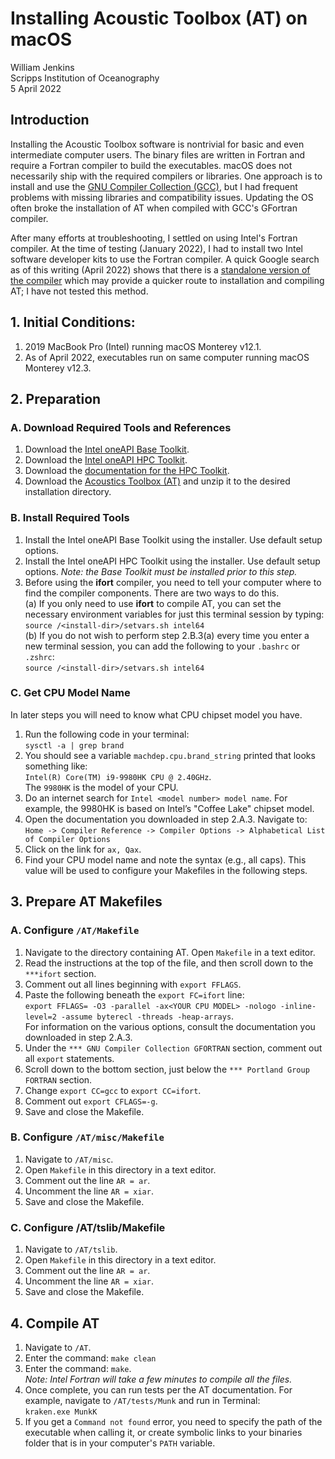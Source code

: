 # Installing Acoustic Toolbox (AT) on macOS
William Jenkins
<br>Scripps Institution of Oceanography
<br>5 April 2022

## Introduction
Installing the Acoustic Toolbox software is nontrivial for basic and even intermediate computer users.  The binary files are written in Fortran and require a Fortran compiler to build the executables.  macOS does not necessarily ship with the required compilers or libraries.  One approach is to install and use the [GNU Compiler Collection (GCC)](https://gcc.gnu.org), but I had frequent problems with missing libraries and compatibility issues.  Updating the OS often broke the installation of AT when compiled with GCC's GFortran compiler.

After many efforts at troubleshooting, I settled on using Intel's Fortran compiler.  At the time of testing (January 2022), I had to install two Intel software developer kits to use the Fortran compiler.  A quick Google search as of this writing (April 2022) shows that there is a [standalone version of the compiler](https://www.intel.com/content/www/us/en/developer/tools/oneapi/fortran-compiler.html#gs.vvmc01) which may provide a quicker route to installation and compiling AT; I have not tested this method.

## 1. Initial Conditions:
1. 2019 MacBook Pro (Intel) running macOS Monterey v12.1.
2. As of April 2022, executables run on same computer running macOS Monterey v12.3.

## 2. Preparation
### A. Download Required Tools and References
1. Download the [Intel oneAPI Base Toolkit](https://www.intel.com/content/www/us/en/developer/tools/oneapi/base-toolkit.html#gs.lo6ojz).
2. Download the [Intel oneAPI HPC Toolkit](https://www.intel.com/content/www/us/en/developer/tools/oneapi/hpc-toolkit.html#gs.lo6pov).
3. Download the [documentation for the HPC Toolkit](https://d1hdbi2t0py8f.cloudfront.net/index.html?prefix=oneapi-hpc-docs/).
4. Download the [Acoustics Toolbox (AT)](https://oalib.hlsresearch.com/AcousticsToolbox/) and unzip it to the desired installation directory.

### B. Install Required Tools
1. Install the Intel oneAPI Base Toolkit using the installer.  Use default setup options.
2. Install the Intel oneAPI HPC Toolkit using the installer.  Use default setup options. *Note: the Base Toolkit must be installed prior to this step.*
3. Before using the **ifort** compiler, you need to tell your computer where to find the compiler components.  There are two ways to do this.
    <br>(a) If you only need to use **ifort** to compile AT, you can set the necessary environment variables for just this terminal session by typing:
    <br>`source /<install-dir>/setvars.sh intel64`
    <br>(b) If you do not wish to perform step 2.B.3(a) every time you enter a new terminal session, you can add the following to your `.bashrc` or `.zshrc`:
    <br>`source /<install-dir>/setvars.sh intel64`

### C. Get CPU Model Name
In later steps you will need to know what CPU chipset model you have.
1. Run the following code in your terminal:
<br>`sysctl -a | grep brand`
2. You should see a variable `machdep.cpu.brand_string` printed that looks something like:
<br>`Intel(R) Core(TM) i9-9980HK CPU @ 2.40GHz`.
<br>The `9980HK` is the model of your CPU.
3. Do an internet search for `Intel <model number> model name`.  For example, the 9980HK is based on Intel’s "Coffee Lake" chipset model.
4. Open the documentation you downloaded in step 2.A.3.  Navigate to: `Home -> Compiler Reference -> Compiler Options -> Alphabetical List of Compiler Options`
5. Click on the link for `ax, Qax`.
6. Find your CPU model name and note the syntax (e.g., all caps).  This value will be used to configure your Makefiles in the following steps.

## 3. Prepare AT Makefiles
### A. Configure `/AT/Makefile`
1. Navigate to the directory containing AT.  Open `Makefile` in a text editor.
2. Read the instructions at the top of the file, and then scroll down to the `***ifort` section.
3. Comment out all lines beginning with `export FFLAGS`.
4. Paste the following beneath the `export FC=ifort` line:
<br>`export FFLAGS= -O3 -parallel -ax<YOUR CPU MODEL> -nologo -inline-level=2 -assume byterecl -threads -heap-arrays`.
<br>For information on the various options, consult the documentation you downloaded in step 2.A.3.
5. Under the `*** GNU Compiler Collection GFORTRAN` section, comment out all `export` statements.
6. Scroll down to the bottom section, just below the `*** Portland Group FORTRAN` section.
7. Change `export CC=gcc` to `export CC=ifort`.
8. Comment out `export CFLAGS=-g`.
9. Save and close the Makefile.

### B. Configure `/AT/misc/Makefile`
1. Navigate to `/AT/misc`.
2. Open `Makefile` in this directory in a text editor.
3. Comment out the line `AR = ar`.
4. Uncomment the line `AR = xiar`.
5. Save and close the Makefile.

### C. Configure /AT/tslib/Makefile
1. Navigate to `/AT/tslib`.
2. Open `Makefile` in this directory in a text editor.
3. Comment out the line `AR = ar`.
4. Uncomment the line `AR = xiar`.
5. Save and close the Makefile.

## 4. Compile AT
1. Navigate to `/AT`.
2. Enter the command: `make clean`
3. Enter the command: `make`.
<br>*Note: Intel Fortran will take a few minutes to compile all the files.*
4. Once complete, you can run tests per the AT documentation. For example, navigate to `/AT/tests/Munk` and run in Terminal:
<br>`kraken.exe MunkK`
5. If you get a `Command not found` error, you need to specify the path of the executable when calling it, or create symbolic links to your binaries folder that is in your computer's `PATH` variable.